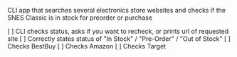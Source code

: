 CLI app that searches several electronics store websites and checks if the SNES Classic is in stock for preorder or purchase

[ ] CLI checks status, asks if you want to recheck, or prints url of requested site
[ ] Correctly states status of "In Stock" / "Pre-Order" / "Out of Stock"
[ ] Checks BestBuy
[ ] Checks Amazon
[ ] Checks Target
